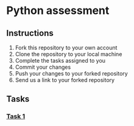 # Python assessment

## Instructions

1. Fork this repository to your own account
2. Clone the repository to your local machine
3. Complete the tasks assigned to you
4. Commit your changes
5. Push your changes to your forked repository
6. Send us a link to your forked repository

## Tasks

### [Task 1](Task1_PPTX_report/README.md)
